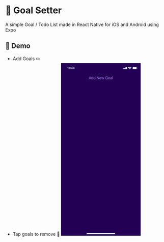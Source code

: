 
# :notebook: Goal Setter

A simple Goal / Todo List made in React Native for iOS and Android using Expo

## :red_circle: Demo
- Add Goals :pencil2:
- Tap goals to remove :selfie:
![](https://github.com/BPSCrash/GoalSetter/blob/main/iosDemo.gif)
